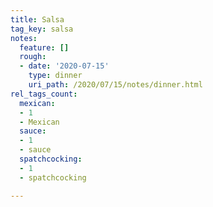 ```yaml
---
title: Salsa
tag_key: salsa
notes:
  feature: []
  rough:
  - date: '2020-07-15'
    type: dinner
    uri_path: /2020/07/15/notes/dinner.html
rel_tags_count:
  mexican:
  - 1
  - Mexican
  sauce:
  - 1
  - sauce
  spatchcocking:
  - 1
  - spatchcocking

---
```

